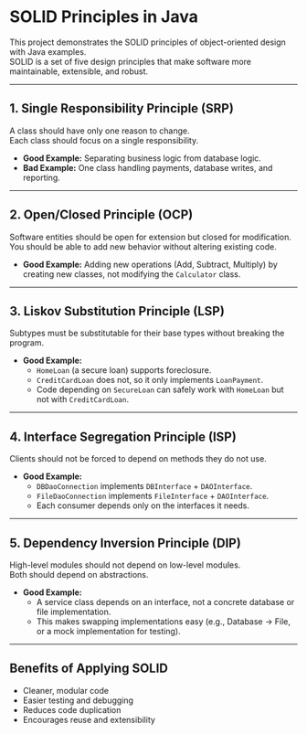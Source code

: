 # SOLID Principles in Java

This project demonstrates the SOLID principles of object-oriented design with Java examples.  
SOLID is a set of five design principles that make software more maintainable, extensible, and robust.

---

## 1. Single Responsibility Principle (SRP)
A class should have only one reason to change.  
Each class should focus on a single responsibility.

- **Good Example:** Separating business logic from database logic.  
- **Bad Example:** One class handling payments, database writes, and reporting.

---

## 2. Open/Closed Principle (OCP)
Software entities should be open for extension but closed for modification.  
You should be able to add new behavior without altering existing code.

- **Good Example:** Adding new operations (Add, Subtract, Multiply) by creating new classes, not modifying the `Calculator` class.

---

## 3. Liskov Substitution Principle (LSP)
Subtypes must be substitutable for their base types without breaking the program.

- **Good Example:**  
  - `HomeLoan` (a secure loan) supports foreclosure.  
  - `CreditCardLoan` does not, so it only implements `LoanPayment`.  
  - Code depending on `SecureLoan` can safely work with `HomeLoan` but not with `CreditCardLoan`.

---

## 4. Interface Segregation Principle (ISP)
Clients should not be forced to depend on methods they do not use.

- **Good Example:**  
  - `DBDaoConnection` implements `DBInterface` + `DAOInterface`.  
  - `FileDaoConnection` implements `FileInterface` + `DAOInterface`.  
  - Each consumer depends only on the interfaces it needs.

---

## 5. Dependency Inversion Principle (DIP)
High-level modules should not depend on low-level modules.  
Both should depend on abstractions.

- **Good Example:**  
  - A service class depends on an interface, not a concrete database or file implementation.  
  - This makes swapping implementations easy (e.g., Database → File, or a mock implementation for testing).

---

## Benefits of Applying SOLID
- Cleaner, modular code  
- Easier testing and debugging  
- Reduces code duplication  
- Encourages reuse and extensibility



